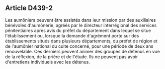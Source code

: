 Article D439-2
----
Les aumôniers peuvent être assistés dans leur mission par des auxiliaires
bénévoles d'aumônerie, agréés par le directeur interrégional des services
pénitentiaires après avis du préfet du département dans lequel se situe
l'établissement ou, lorsque la demande d'agrément porte sur des établissements
situés dans plusieurs départements, du préfet de région et de l'aumônier
national du culte concerné, pour une période de deux ans renouvelable. Ces
derniers peuvent animer des groupes de détenus en vue de la réflexion, de la
prière et de l'étude. Ils ne peuvent pas avoir d'entretiens individuels avec les
détenus.
